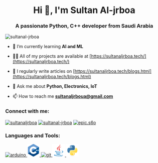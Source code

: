 <h1 align="center">Hi 👋, I'm Sultan Al-jrboa</h1>
<h3 align="center">A passionate Python, C++ developer from Saudi Arabia</h3>

<p align="left"> <img src="https://komarev.com/ghpvc/?username=sultanal-jrboa&label=Profile%20views&color=0e75b6&style=flat" alt="sultanal-jrboa" /> </p>

- 🌱 I’m currently learning **AI and ML**

- 👨‍💻 All of my projects are available at [https://sultanaljrboa.tech/](https://sultanaljrboa.tech/)

- 📝 I regularly write articles on [https://sultanaljrboa.tech/blogs.html](https://sultanaljrboa.tech/blogs.html)

- 💬 Ask me about **Python, Electronics, IoT**

- 📫 How to reach me **sultanaljrboua@gmail.com**

<h3 align="left">Connect with me:</h3>
<p align="left">
<a href="https://twitter.com/sultanaljrboa" target="blank"><img align="center" src="https://raw.githubusercontent.com/rahuldkjain/github-profile-readme-generator/master/src/images/icons/Social/twitter.svg" alt="sultanaljrboa" height="30" width="40" /></a>
<a href="https://linkedin.com/in/sultanal-jrboa" target="blank"><img align="center" src="https://raw.githubusercontent.com/rahuldkjain/github-profile-readme-generator/master/src/images/icons/Social/linked-in-alt.svg" alt="sultanal-jrboa" height="30" width="40" /></a>
<a href="https://instagram.com/epic.s6o" target="blank"><img align="center" src="https://raw.githubusercontent.com/rahuldkjain/github-profile-readme-generator/master/src/images/icons/Social/instagram.svg" alt="epic.s6o" height="30" width="40" /></a>
</p>

<h3 align="left">Languages and Tools:</h3>
<p align="left"> <a href="https://www.arduino.cc/" target="_blank" rel="noreferrer"> <img src="https://cdn.worldvectorlogo.com/logos/arduino-1.svg" alt="arduino" width="40" height="40"/> </a> <a href="https://www.w3schools.com/cpp/" target="_blank" rel="noreferrer"> <img src="https://raw.githubusercontent.com/devicons/devicon/master/icons/cplusplus/cplusplus-original.svg" alt="cplusplus" width="40" height="40"/> </a> <a href="https://git-scm.com/" target="_blank" rel="noreferrer"> <img src="https://www.vectorlogo.zone/logos/git-scm/git-scm-icon.svg" alt="git" width="40" height="40"/> </a> <a href="https://www.java.com" target="_blank" rel="noreferrer"> <img src="https://raw.githubusercontent.com/devicons/devicon/master/icons/java/java-original.svg" alt="java" width="40" height="40"/> </a> <a href="https://www.python.org" target="_blank" rel="noreferrer"> <img src="https://raw.githubusercontent.com/devicons/devicon/master/icons/python/python-original.svg" alt="python" width="40" height="40"/> </a> </p>
